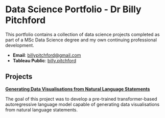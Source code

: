 # Data Science Portfolio - Dr Billy Pitchford

This portfolio contains a collection of data science projects completed as part of a MSc Data Science degree and my own continuing professional development.

- **Email**: [billypitchford@gmail.com](billypitchford@googlemail.com)
- **Tableau Public**: [billy.pitchford](https://public.tableau.com/app/profile/billy.pitchford)

## Projects

**[Generating Data Visualisations from
Natural Language Statements](https://github.com/earth1987/Generating-Data-Visualisations-from-Natural-Language-Statements)**

The goal of this project was to develop a pre-trained transformer-based autoregressive language model capable of generating data visualisations from natural language statements.
